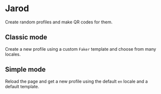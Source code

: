 # Jarod

Create random profiles and make QR codes for them.

## Classic mode

Create a new profile using a custom `Faker` template and choose from many locales.

## Simple mode

Reload the page and get a new profile using the default `en` locale and a default template.
